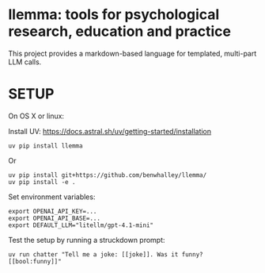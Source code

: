 
# llemma: tools for psychological research, education and practice

This project provides a markdown-based language for templated, multi-part LLM calls.



# SETUP

On OS X or linux:

Install UV: https://docs.astral.sh/uv/getting-started/installation



```
uv pip install llemma
```

Or

```
uv pip install git+https://github.com/benwhalley/llemma/  
uv pip install -e .
```


Set environment variables:

```
export OPENAI_API_KEY=...
export OPENAI_API_BASE=...
export DEFAULT_LLM="litellm/gpt-4.1-mini"
```

Test the setup by running a struckdown prompt:

```
uv run chatter "Tell me a joke: [[joke]]. Was it funny? [[bool:funny]]"
```



